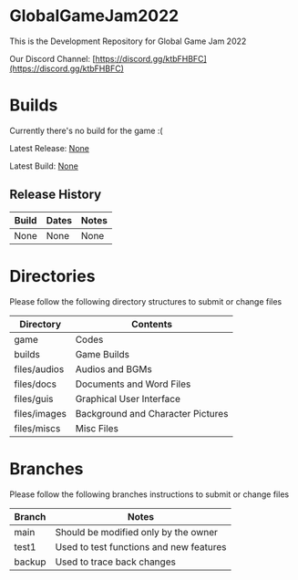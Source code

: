 # GlobalGameJam2022
This is the Development Repository for Global Game Jam 2022

Our Discord Channel: [https://discord.gg/ktbFHBFC](https://discord.gg/ktbFHBFC)

# Builds

Currently there's no build for the game :(

Latest Release: [None]()

Latest Build: [None]()

## Release History

|  Build   |  Dates  |  Notes  |
|  ----  |  ----  |  ----  |
|  None  |  None  |  None  |

# Directories

Please follow the following directory structures to submit or change files

|  Directory   |  Contents  |
|  ----  | ----  |
|  game  |  Codes  |
|  builds  |  Game Builds  |
|  files/audios  |  Audios and BGMs  |
|  files/docs  |  Documents and Word Files  |
|  files/guis  |  Graphical User Interface  |
|  files/images  |  Background and Character Pictures  |
|  files/miscs  |  Misc Files  |

# Branches

Please follow the following branches instructions to submit or change files

|  Branch   |  Notes  |
|  ----  | ----  |
|  main  |  Should be modified only by the owner  |
|  test1  |  Used to test functions and new features  |
|  backup  |  Used to trace back changes  |